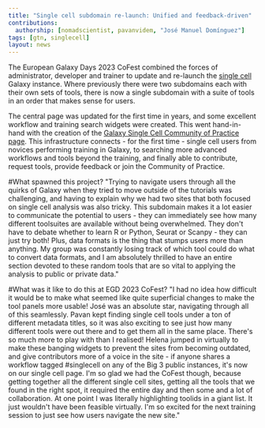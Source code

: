 ```yaml
---
title: "Single cell subdomain re-launch: Unified and feedback-driven"
contributions:
  authorship: [nomadscientist, pavanvidem, "José Manuel Domínguez"]
tags: [gtn, singlecell]
layout: news
---
```


The European Galaxy Days 2023 CoFest combined the forces of administrator, developer and trainer to update and re-launch the [single cell](https://singlecell.usegalaxy.eu) Galaxy instance. Where previously there were two subdomains each with their own sets of tools, there is now a single subdomain with a suite of tools in an order that makes sense for users.

The central page was updated for the first time in years, and some excellent workflow and training search widgets were created. This went hand-in-hand with the creation of the [Galaxy Single Cell Community of Practice page](https://galaxyproject.org/projects/singlecell/).
This infrastructure connects - for the first time - single cell users from novices performing training in Galaxy, to searching more advanced workflows and tools beyond the training, and finally able to contribute, request tools, provide feedback or join the Community of Practice.



#What spawned this project?
"Trying to navigate users through all the quirks of Galaxy when they tried to move outside of the tutorials was challenging, and having to explain why we had two sites that both focused on single cell analysis was also tricky. This subdomain makes it a lot easier to communicate the potential to users - they can immediately see how many different toolsuites are available without being overwhelmed. They don't have to debate whether to learn R or Python, Seurat or Scanpy - they can just try both! Plus, data formats is the thing that stumps users more than anything. My group was constantly losing track of which tool could do what to convert data formats, and I am absolutely thrilled to have an entire section devoted to these random tools that are so vital to applying the analysis to public or private data."

#What was it like to do this at EGD 2023 CoFest?
"I had no idea how difficult it would be to make what seemed like quite superficial changes to make the tool panels more usable! José was an absolute star, navigating through all of this seamlessly. Pavan kept finding single cell tools under a ton of different metadata titles, so it was also exciting to see just how many different tools were out there and to get them all in the same place. There's so much more to play with than I realised! Helena jumped in virtually to make these banging widgets to prevent the sites from becoming outdated, and give contributors more of a voice in the site - if anyone shares a workflow tagged #singlecell on any of the Big 3 public instances, it's now on our single cell page. I'm so glad we had the CoFest though, because getting together all the different single cell sites, getting all the tools that we found in the right spot, it required the entire day and then some and a lot of collaboration. At one point I was literally highlighting toolids in a giant list. It just wouldn't have been feasible virtually. I'm so excited for the next training session to just see how users navigate the new site."

